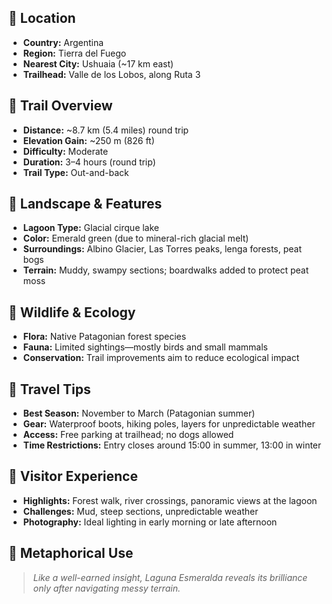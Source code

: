 ## 📍 Location
- **Country:** Argentina
- **Region:** Tierra del Fuego
- **Nearest City:** Ushuaia (~17 km east)
- **Trailhead:** Valle de los Lobos, along Ruta 3

## 🧭 Trail Overview
- **Distance:** ~8.7 km (5.4 miles) round trip
- **Elevation Gain:** ~250 m (826 ft)
- **Difficulty:** Moderate
- **Duration:** 3–4 hours (round trip)
- **Trail Type:** Out-and-back

## 🌿 Landscape & Features
- **Lagoon Type:** Glacial cirque lake
- **Color:** Emerald green (due to mineral-rich glacial melt)
- **Surroundings:** Albino Glacier, Las Torres peaks, lenga forests, peat bogs
- **Terrain:** Muddy, swampy sections; boardwalks added to protect peat moss

## 🐾 Wildlife & Ecology
- **Flora:** Native Patagonian forest species
- **Fauna:** Limited sightings—mostly birds and small mammals
- **Conservation:** Trail improvements aim to reduce ecological impact

## 🧳 Travel Tips
- **Best Season:** November to March (Patagonian summer)
- **Gear:** Waterproof boots, hiking poles, layers for unpredictable weather
- **Access:** Free parking at trailhead; no dogs allowed
- **Time Restrictions:** Entry closes around 15:00 in summer, 13:00 in winter

## 📸 Visitor Experience
- **Highlights:** Forest walk, river crossings, panoramic views at the lagoon
- **Challenges:** Mud, steep sections, unpredictable weather
- **Photography:** Ideal lighting in early morning or late afternoon

## 🧠 Metaphorical Use
> *Like a well-earned insight, Laguna Esmeralda reveals its brilliance only after navigating messy terrain.*

